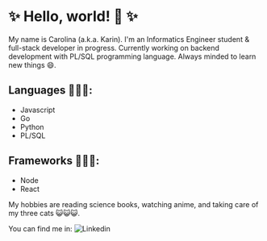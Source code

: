 # ✨ Hello, world! 👋 ✨

My name is Carolina (a.k.a. Karin). I'm an Informatics Engineer student & full-stack developer in progress. Currently working on backend development with PL/SQL programming language. Always minded to learn new things 😄.

## Languages 👩🏻‍💻:

- Javascript
- Go
- Python
- PL/SQL

## Frameworks 👩🏻‍💻:

- Node
- React

My hobbies are reading science books, watching anime, and taking care of my three cats 😺😺😺.

You can find me in:
![Linkedin](https://img.shields.io/badge/-csmamani-blue?style=flat-square&logo=Linkedin&logoColor=white&link=https://www.linkedin.com/in/csmamani/)
